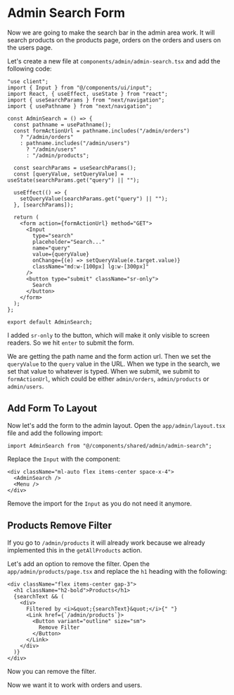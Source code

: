 # Admin Search Form

Now we are going to make the search bar in the admin area work. It will search products on the products page, orders on the orders and users on the users page.

Let's create a new file at `components/admin/admin-search.tsx` and add the following code:

```tsx
"use client";
import { Input } from "@/components/ui/input";
import React, { useEffect, useState } from "react";
import { useSearchParams } from "next/navigation";
import { usePathname } from "next/navigation";

const AdminSearch = () => {
  const pathname = usePathname();
  const formActionUrl = pathname.includes("/admin/orders")
    ? "/admin/orders"
    : pathname.includes("/admin/users")
      ? "/admin/users"
      : "/admin/products";

  const searchParams = useSearchParams();
  const [queryValue, setQueryValue] = useState(searchParams.get("query") || "");

  useEffect(() => {
    setQueryValue(searchParams.get("query") || "");
  }, [searchParams]);

  return (
    <form action={formActionUrl} method="GET">
      <Input
        type="search"
        placeholder="Search..."
        name="query"
        value={queryValue}
        onChange={(e) => setQueryValue(e.target.value)}
        className="md:w-[100px] lg:w-[300px]"
      />
      <button type="submit" className="sr-only">
        Search
      </button>
    </form>
  );
};

export default AdminSearch;
```

I added `sr-only` to the button, which will make it only visible to screen readers. So we hit `enter` to submit the form.

We are getting the path name and the form action url. Then we set the `queryValue` to the `query` value in the URL. When we type in the search, we set that value to whatever is typed. When we submit, we submit to `formActionUrl`, which could be either `admin/orders`, `admin/products` or `admin/users`.

## Add Form To Layout

Now let's add the form to the admin layout. Open the `app/admin/layout.tsx` file and add the following import:

```tsx
import AdminSearch from "@/components/shared/admin/admin-search";
```

Replace the `Input` with the component:

```tsx
<div className="ml-auto flex items-center space-x-4">
  <AdminSearch />
  <Menu />
</div>
```

Remove the import for the `Input` as you do not need it anymore.

## Products Remove Filter

If you go to `/admin/products` it will already work because we already implemented this in the `getAllProducts` action.

Let's add an option to remove the filter. Open the `app/admin/products/page.tsx` and replace the `h1` heading with the following:

```tsx
<div className="flex items-center gap-3">
  <h1 className="h2-bold">Products</h1>
  {searchText && (
    <div>
      Filtered by <i>&quot;{searchText}&quot;</i>{" "}
      <Link href={`/admin/products`}>
        <Button variant="outline" size="sm">
          Remove Filter
        </Button>
      </Link>
    </div>
  )}
</div>
```

Now you can remove the filter.

Now we want it to work with orders and users.
